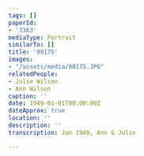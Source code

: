 ```yaml
---
tags: []
paperId:
- '3363'
mediaType: Portrait
similarTo: []
title: '00175'
images:
- "/assets/media/00175.JPG"
relatedPeople:
- Julie Wilson
- Ann Wilson
caption: ''
date: 1949-01-01T00:00:00Z
dateApprox: true
location: ''
description: ''
transcription: Jan 1949, Ann & Julie

---
```

